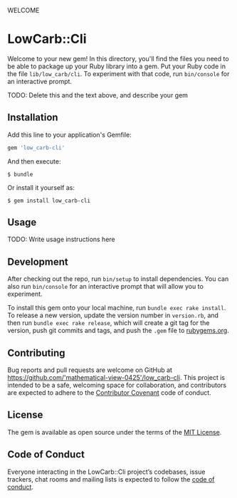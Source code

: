 WELCOME
# LowCarb::Cli

Welcome to your new gem! In this directory, you'll find the files you need to be able to package up your Ruby library into a gem. Put your Ruby code in the file `lib/low_carb/cli`. To experiment with that code, run `bin/console` for an interactive prompt.

TODO: Delete this and the text above, and describe your gem

## Installation

Add this line to your application's Gemfile:

```ruby
gem 'low_carb-cli'
```

And then execute:

    $ bundle

Or install it yourself as:

    $ gem install low_carb-cli

## Usage

TODO: Write usage instructions here

## Development

After checking out the repo, run `bin/setup` to install dependencies. You can also run `bin/console` for an interactive prompt that will allow you to experiment.

To install this gem onto your local machine, run `bundle exec rake install`. To release a new version, update the version number in `version.rb`, and then run `bundle exec rake release`, which will create a git tag for the version, push git commits and tags, and push the `.gem` file to [rubygems.org](https://rubygems.org).

## Contributing

Bug reports and pull requests are welcome on GitHub at https://github.com/'mathematical-view-0425'/low_carb-cli. This project is intended to be a safe, welcoming space for collaboration, and contributors are expected to adhere to the [Contributor Covenant](http://contributor-covenant.org) code of conduct.

## License

The gem is available as open source under the terms of the [MIT License](https://opensource.org/licenses/MIT).

## Code of Conduct

Everyone interacting in the LowCarb::Cli project’s codebases, issue trackers, chat rooms and mailing lists is expected to follow the [code of conduct](https://github.com/'mathematical-view-0425'/low_carb-cli/blob/master/CODE_OF_CONDUCT.md).
